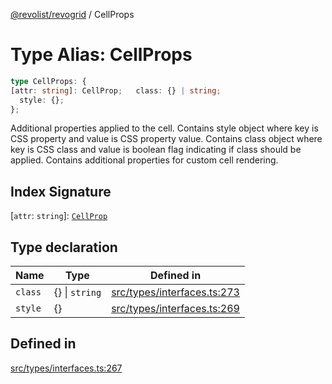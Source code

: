 [@revolist/revogrid](README.md) / CellProps

# Type Alias: CellProps

```ts
type CellProps: {
[attr: string]: CellProp;   class: {} | string;
  style: {};
};
```

Additional properties applied to the cell.
Contains style object where key is CSS property and value is CSS property value.
Contains class object where key is CSS class and value is boolean flag indicating if class should be applied.
Contains additional properties for custom cell rendering.

## Index Signature

 \[`attr`: `string`\]: [`CellProp`](TypeAlias.CellProp.md)

## Type declaration

| Name | Type | Defined in |
| ------ | ------ | ------ |
| `class` | \{\} \| `string` | [src/types/interfaces.ts:273](https://github.com/revolist/revogrid/blob/60f69439a769536c61ed98c75e87e11124ee6c9c/src/types/interfaces.ts#L273) |
| `style` | \{\} | [src/types/interfaces.ts:269](https://github.com/revolist/revogrid/blob/60f69439a769536c61ed98c75e87e11124ee6c9c/src/types/interfaces.ts#L269) |

## Defined in

[src/types/interfaces.ts:267](https://github.com/revolist/revogrid/blob/60f69439a769536c61ed98c75e87e11124ee6c9c/src/types/interfaces.ts#L267)
